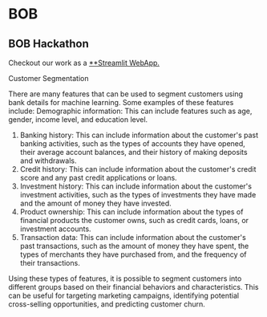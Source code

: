 # BOB
## BOB Hackathon

Checkout our work as a <a href="https://gaurav7888-bob-app-4dihn7.streamlit.app/">**Streamlit WebApp.</a>

Customer Segmentation

There are many features that can be used to segment customers using bank details for machine learning. Some examples of these features include:
Demographic information: This can include features such as age, gender, income level, and education level.

1) Banking history: This can include information about the customer's past banking activities, such as the types of accounts they have opened, their average account balances, and their history of making deposits and withdrawals.
2) Credit history: This can include information about the customer's credit score and any past credit applications or loans.
3) Investment history: This can include information about the customer's investment activities, such as the types of investments they have made and the amount of money they have invested.
4) Product ownership: This can include information about the types of financial products the customer owns, such as credit cards, loans, or investment accounts.
5) Transaction data: This can include information about the customer's past transactions, such as the amount of money they have spent, the types of merchants they have purchased from, and the frequency of their transactions.

Using these types of features, it is possible to segment customers into different groups based on their financial behaviors and characteristics. This can be useful for targeting marketing campaigns, identifying potential cross-selling opportunities, and predicting customer churn.

